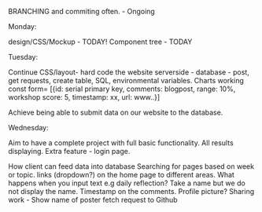 BRANCHING and commiting often. - Ongoing

Monday:

design/CSS/Mockup - TODAY!
Component tree - TODAY

Tuesday:

Continue CSS/layout- hard code the website
serverside - database - post, get requests, create table, SQL, environmental variables.
Charts working
const form= [{id: serial primary key, comments: blogpost, range: 10%, workshop score: 5, timestamp: xx, url: www..}]

Achieve being able to submit data on our website to the database.

Wednesday:

Aim to have a complete project with full basic functionality.
All results displaying.
Extra feature - login page.


How client can feed data into database
Searching for pages based on week or topic.
links (dropdown?) on the home page to different areas.
What happens when you input text e.g daily reflection?
Take a name but we do not display the name.
Timestamp on the comments.
Profile picture?
Sharing work - Show name of poster
fetch request to Github 